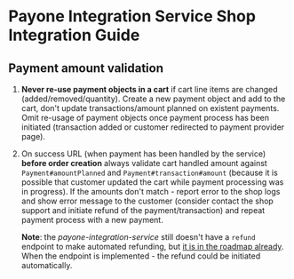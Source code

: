 # Payone Integration Service Shop Integration Guide

## Payment amount validation

  1. **Never re-use payment objects in a cart** if cart line items are changed (added/removed/quantity).
  Create a new payment object and add to the cart, don't update transactions/amount planned on existent payments.
  Omit re-usage of payment objects once payment process has been initiated (transaction added
  or customer redirected to payment provider page).

  1. On success URL (when payment has been handled by the service) **before order creation** always validate cart
  handled amount against `Payment#amountPlanned` and `Payment#transaction#amount` (because it is possible that customer
  updated the cart while payment processing was in progress).
  If the amounts don't match - report error to the shop logs and show error message to the customer
  (consider contact the shop support and initiate refund of the payment/transaction)
  and repeat payment process with a new payment.

        **Note**: the _payone-integration-service_ still doesn't have a `refund` endpoint to make automated refunding,
        but [it is in the roadmap already](https://github.com/commercetools/commercetools-payone-integration/issues/167).
        When the endpoint is implemented - the refund could be initiated automatically.
